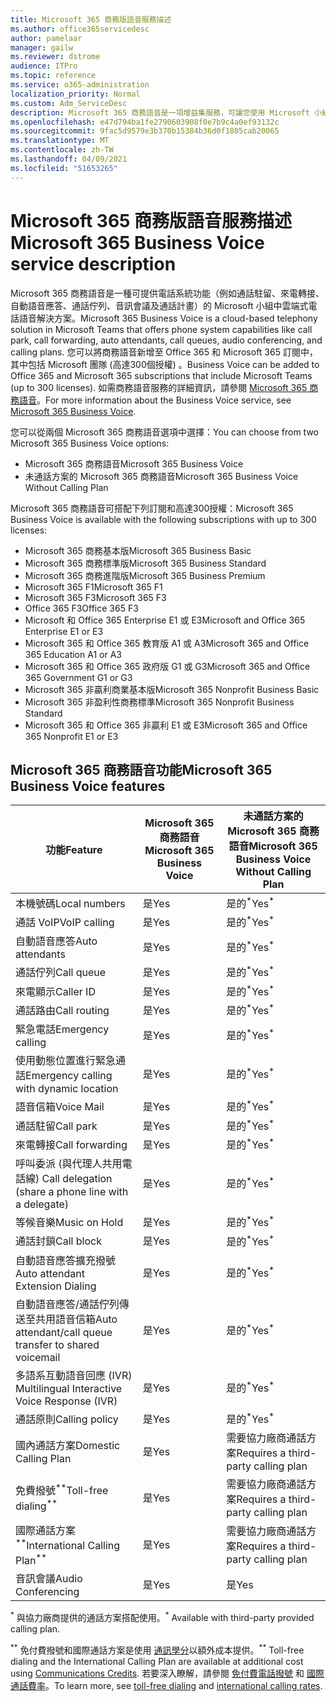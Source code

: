 ```yaml
---
title: Microsoft 365 商務版語音服務描述
ms.author: office365servicedesc
author: pamelaar
manager: gailw
ms.reviewer: dstrome
audience: ITPro
ms.topic: reference
ms.service: o365-administration
localization_priority: Normal
ms.custom: Adm_ServiceDesc
description: Microsoft 365 商務語音是一項增益集服務，可讓您使用 Microsoft 小組進行電話通話。 這會結合電話系統、國內通話方案、SMS 和音訊會議。
ms.openlocfilehash: e47d794ba1fe2790603908f0e7b9c4a0ef93132c
ms.sourcegitcommit: 9fac5d9579e3b370b15384b36d0f1805cab20065
ms.translationtype: MT
ms.contentlocale: zh-TW
ms.lasthandoff: 04/09/2021
ms.locfileid: "51653265"
---
```

# <a name="microsoft-365-business-voice-service-description"></a><span data-ttu-id="b633e-104">Microsoft 365 商務版語音服務描述</span><span class="sxs-lookup"><span data-stu-id="b633e-104">Microsoft 365 Business Voice service description</span></span>

<span data-ttu-id="b633e-105">Microsoft 365 商務語音是一種可提供電話系統功能（例如通話駐留、來電轉接、自動語音應答、通話佇列、音訊會議及通話計畫）的 Microsoft 小組中雲端式電話語音解決方案。</span><span class="sxs-lookup"><span data-stu-id="b633e-105">Microsoft 365 Business Voice is a cloud-based telephony solution in Microsoft Teams that offers phone system capabilities like call park, call forwarding, auto attendants, call queues, audio conferencing, and calling plans.</span></span> <span data-ttu-id="b633e-106">您可以將商務語音新增至 Office 365 和 Microsoft 365 訂閱中，其中包括 Microsoft 團隊 (高達300個授權) 。</span><span class="sxs-lookup"><span data-stu-id="b633e-106">Business Voice can be added to Office 365 and Microsoft 365 subscriptions that include Microsoft Teams (up to 300 licenses).</span></span> <span data-ttu-id="b633e-107">如需商務語音服務的詳細資訊，請參閱 [Microsoft 365 商務語音](/MicrosoftTeams/business-voice/whats-business-voice)。</span><span class="sxs-lookup"><span data-stu-id="b633e-107">For more information about the Business Voice service, see [Microsoft 365 Business Voice](/MicrosoftTeams/business-voice/whats-business-voice).</span></span>

<span data-ttu-id="b633e-108">您可以從兩個 Microsoft 365 商務語音選項中選擇：</span><span class="sxs-lookup"><span data-stu-id="b633e-108">You can choose from two Microsoft 365 Business Voice options:</span></span>

- <span data-ttu-id="b633e-109">Microsoft 365 商務語音</span><span class="sxs-lookup"><span data-stu-id="b633e-109">Microsoft 365 Business Voice</span></span>
- <span data-ttu-id="b633e-110">未通話方案的 Microsoft 365 商務語音</span><span class="sxs-lookup"><span data-stu-id="b633e-110">Microsoft 365 Business Voice Without Calling Plan</span></span>

<span data-ttu-id="b633e-111">Microsoft 365 商務語音可搭配下列訂閱和高達300授權：</span><span class="sxs-lookup"><span data-stu-id="b633e-111">Microsoft 365 Business Voice is available with the following subscriptions with up to 300 licenses:</span></span>

- <span data-ttu-id="b633e-112">Microsoft 365 商務基本版</span><span class="sxs-lookup"><span data-stu-id="b633e-112">Microsoft 365 Business Basic</span></span>
- <span data-ttu-id="b633e-113">Microsoft 365 商務標準版</span><span class="sxs-lookup"><span data-stu-id="b633e-113">Microsoft 365 Business Standard</span></span>
- <span data-ttu-id="b633e-114">Microsoft 365 商務進階版</span><span class="sxs-lookup"><span data-stu-id="b633e-114">Microsoft 365 Business Premium</span></span>
- <span data-ttu-id="b633e-115">Microsoft 365 F1</span><span class="sxs-lookup"><span data-stu-id="b633e-115">Microsoft 365 F1</span></span>
- <span data-ttu-id="b633e-116">Microsoft 365 F3</span><span class="sxs-lookup"><span data-stu-id="b633e-116">Microsoft 365 F3</span></span>
- <span data-ttu-id="b633e-117">Office 365 F3</span><span class="sxs-lookup"><span data-stu-id="b633e-117">Office 365 F3</span></span>
- <span data-ttu-id="b633e-118">Microsoft 和 Office 365 Enterprise E1 或 E3</span><span class="sxs-lookup"><span data-stu-id="b633e-118">Microsoft and Office 365 Enterprise E1 or E3</span></span>
- <span data-ttu-id="b633e-119">Microsoft 365 和 Office 365 教育版 A1 或 A3</span><span class="sxs-lookup"><span data-stu-id="b633e-119">Microsoft 365 and Office 365 Education A1 or A3</span></span>
- <span data-ttu-id="b633e-120">Microsoft 365 和 Office 365 政府版 G1 或 G3</span><span class="sxs-lookup"><span data-stu-id="b633e-120">Microsoft 365 and Office 365 Government G1 or G3</span></span>
- <span data-ttu-id="b633e-121">Microsoft 365 非贏利商業基本版</span><span class="sxs-lookup"><span data-stu-id="b633e-121">Microsoft 365 Nonprofit Business Basic</span></span>
- <span data-ttu-id="b633e-122">Microsoft 365 非盈利性商務標準</span><span class="sxs-lookup"><span data-stu-id="b633e-122">Microsoft 365 Nonprofit Business Standard</span></span>
- <span data-ttu-id="b633e-123">Microsoft 365 和 Office 365 非贏利 E1 或 E3</span><span class="sxs-lookup"><span data-stu-id="b633e-123">Microsoft 365 and Office 365 Nonprofit E1 or E3</span></span>

## <a name="microsoft-365-business-voice-features"></a><span data-ttu-id="b633e-124">Microsoft 365 商務語音功能</span><span class="sxs-lookup"><span data-stu-id="b633e-124">Microsoft 365 Business Voice features</span></span>

| <span data-ttu-id="b633e-125">功能</span><span class="sxs-lookup"><span data-stu-id="b633e-125">Feature</span></span> | <span data-ttu-id="b633e-126">Microsoft 365 商務語音</span><span class="sxs-lookup"><span data-stu-id="b633e-126">Microsoft 365 Business Voice</span></span> | <span data-ttu-id="b633e-127">未通話方案的 Microsoft 365 商務語音</span><span class="sxs-lookup"><span data-stu-id="b633e-127">Microsoft 365 Business Voice Without Calling Plan</span></span> |
|--------------------------------------------------------|------------------------------|---------------------------------------------------|
| <span data-ttu-id="b633e-128">本機號碼</span><span class="sxs-lookup"><span data-stu-id="b633e-128">Local numbers</span></span> | <span data-ttu-id="b633e-129">是</span><span class="sxs-lookup"><span data-stu-id="b633e-129">Yes</span></span> | <span data-ttu-id="b633e-130">是的<sup>\*</sup></span><span class="sxs-lookup"><span data-stu-id="b633e-130">Yes<sup>\*</sup></span></span> |
| <span data-ttu-id="b633e-131">通話 VoIP</span><span class="sxs-lookup"><span data-stu-id="b633e-131">VoIP calling</span></span> | <span data-ttu-id="b633e-132">是</span><span class="sxs-lookup"><span data-stu-id="b633e-132">Yes</span></span> | <span data-ttu-id="b633e-133">是的<sup>\*</sup></span><span class="sxs-lookup"><span data-stu-id="b633e-133">Yes<sup>\*</sup></span></span> |
| <span data-ttu-id="b633e-134">自動語音應答</span><span class="sxs-lookup"><span data-stu-id="b633e-134">Auto attendants</span></span> | <span data-ttu-id="b633e-135">是</span><span class="sxs-lookup"><span data-stu-id="b633e-135">Yes</span></span> | <span data-ttu-id="b633e-136">是的<sup>\*</sup></span><span class="sxs-lookup"><span data-stu-id="b633e-136">Yes<sup>\*</sup></span></span> |
| <span data-ttu-id="b633e-137">通話佇列</span><span class="sxs-lookup"><span data-stu-id="b633e-137">Call queue</span></span> | <span data-ttu-id="b633e-138">是</span><span class="sxs-lookup"><span data-stu-id="b633e-138">Yes</span></span> | <span data-ttu-id="b633e-139">是的<sup>\*</sup></span><span class="sxs-lookup"><span data-stu-id="b633e-139">Yes<sup>\*</sup></span></span> |
| <span data-ttu-id="b633e-140">來電顯示</span><span class="sxs-lookup"><span data-stu-id="b633e-140">Caller ID</span></span> | <span data-ttu-id="b633e-141">是</span><span class="sxs-lookup"><span data-stu-id="b633e-141">Yes</span></span> | <span data-ttu-id="b633e-142">是的<sup>\*</sup></span><span class="sxs-lookup"><span data-stu-id="b633e-142">Yes<sup>\*</sup></span></span> |
| <span data-ttu-id="b633e-143">通話路由</span><span class="sxs-lookup"><span data-stu-id="b633e-143">Call routing</span></span> | <span data-ttu-id="b633e-144">是</span><span class="sxs-lookup"><span data-stu-id="b633e-144">Yes</span></span> | <span data-ttu-id="b633e-145">是的<sup>\*</sup></span><span class="sxs-lookup"><span data-stu-id="b633e-145">Yes<sup>\*</sup></span></span> |
| <span data-ttu-id="b633e-146">緊急電話</span><span class="sxs-lookup"><span data-stu-id="b633e-146">Emergency calling</span></span> | <span data-ttu-id="b633e-147">是</span><span class="sxs-lookup"><span data-stu-id="b633e-147">Yes</span></span> | <span data-ttu-id="b633e-148">是的<sup>\*</sup></span><span class="sxs-lookup"><span data-stu-id="b633e-148">Yes<sup>\*</sup></span></span> |
| <span data-ttu-id="b633e-149">使用動態位置進行緊急通話</span><span class="sxs-lookup"><span data-stu-id="b633e-149">Emergency calling with dynamic location</span></span> | <span data-ttu-id="b633e-150">是</span><span class="sxs-lookup"><span data-stu-id="b633e-150">Yes</span></span> | <span data-ttu-id="b633e-151">是的<sup>\*</sup></span><span class="sxs-lookup"><span data-stu-id="b633e-151">Yes<sup>\*</sup></span></span> |
| <span data-ttu-id="b633e-152">語音信箱</span><span class="sxs-lookup"><span data-stu-id="b633e-152">Voice Mail</span></span> | <span data-ttu-id="b633e-153">是</span><span class="sxs-lookup"><span data-stu-id="b633e-153">Yes</span></span> | <span data-ttu-id="b633e-154">是的<sup>\*</sup></span><span class="sxs-lookup"><span data-stu-id="b633e-154">Yes<sup>\*</sup></span></span> |
| <span data-ttu-id="b633e-155">通話駐留</span><span class="sxs-lookup"><span data-stu-id="b633e-155">Call park</span></span> | <span data-ttu-id="b633e-156">是</span><span class="sxs-lookup"><span data-stu-id="b633e-156">Yes</span></span> | <span data-ttu-id="b633e-157">是的<sup>\*</sup></span><span class="sxs-lookup"><span data-stu-id="b633e-157">Yes<sup>\*</sup></span></span> |
| <span data-ttu-id="b633e-158">來電轉接</span><span class="sxs-lookup"><span data-stu-id="b633e-158">Call forwarding</span></span> | <span data-ttu-id="b633e-159">是</span><span class="sxs-lookup"><span data-stu-id="b633e-159">Yes</span></span> | <span data-ttu-id="b633e-160">是的<sup>\*</sup></span><span class="sxs-lookup"><span data-stu-id="b633e-160">Yes<sup>\*</sup></span></span> |
| <span data-ttu-id="b633e-161">呼叫委派 (與代理人共用電話線) </span><span class="sxs-lookup"><span data-stu-id="b633e-161">Call delegation (share a phone line with a delegate)</span></span> | <span data-ttu-id="b633e-162">是</span><span class="sxs-lookup"><span data-stu-id="b633e-162">Yes</span></span> | <span data-ttu-id="b633e-163">是的<sup>\*</sup></span><span class="sxs-lookup"><span data-stu-id="b633e-163">Yes<sup>\*</sup></span></span> |
| <span data-ttu-id="b633e-164">等候音樂</span><span class="sxs-lookup"><span data-stu-id="b633e-164">Music on Hold</span></span> | <span data-ttu-id="b633e-165">是</span><span class="sxs-lookup"><span data-stu-id="b633e-165">Yes</span></span> | <span data-ttu-id="b633e-166">是的<sup>\*</sup></span><span class="sxs-lookup"><span data-stu-id="b633e-166">Yes<sup>\*</sup></span></span> |
| <span data-ttu-id="b633e-167">通話封鎖</span><span class="sxs-lookup"><span data-stu-id="b633e-167">Call block</span></span> | <span data-ttu-id="b633e-168">是</span><span class="sxs-lookup"><span data-stu-id="b633e-168">Yes</span></span> | <span data-ttu-id="b633e-169">是的<sup>\*</sup></span><span class="sxs-lookup"><span data-stu-id="b633e-169">Yes<sup>\*</sup></span></span> |
| <span data-ttu-id="b633e-170">自動語音應答擴充撥號</span><span class="sxs-lookup"><span data-stu-id="b633e-170">Auto attendant Extension Dialing</span></span> | <span data-ttu-id="b633e-171">是</span><span class="sxs-lookup"><span data-stu-id="b633e-171">Yes</span></span> | <span data-ttu-id="b633e-172">是的<sup>\*</sup></span><span class="sxs-lookup"><span data-stu-id="b633e-172">Yes<sup>\*</sup></span></span> |
| <span data-ttu-id="b633e-173">自動語音應答/通話佇列傳送至共用語音信箱</span><span class="sxs-lookup"><span data-stu-id="b633e-173">Auto attendant/call queue transfer to shared voicemail</span></span> | <span data-ttu-id="b633e-174">是</span><span class="sxs-lookup"><span data-stu-id="b633e-174">Yes</span></span> | <span data-ttu-id="b633e-175">是的<sup>\*</sup></span><span class="sxs-lookup"><span data-stu-id="b633e-175">Yes<sup>\*</sup></span></span> |
| <span data-ttu-id="b633e-176">多語系互動語音回應 (IVR) </span><span class="sxs-lookup"><span data-stu-id="b633e-176">Multilingual Interactive Voice Response (IVR)</span></span> | <span data-ttu-id="b633e-177">是</span><span class="sxs-lookup"><span data-stu-id="b633e-177">Yes</span></span> | <span data-ttu-id="b633e-178">是的<sup>\*</sup></span><span class="sxs-lookup"><span data-stu-id="b633e-178">Yes<sup>\*</sup></span></span> |
| <span data-ttu-id="b633e-179">通話原則</span><span class="sxs-lookup"><span data-stu-id="b633e-179">Calling policy</span></span> | <span data-ttu-id="b633e-180">是</span><span class="sxs-lookup"><span data-stu-id="b633e-180">Yes</span></span> | <span data-ttu-id="b633e-181">是的<sup>\*</sup></span><span class="sxs-lookup"><span data-stu-id="b633e-181">Yes<sup>\*</sup></span></span> |
| <span data-ttu-id="b633e-182">國內通話方案</span><span class="sxs-lookup"><span data-stu-id="b633e-182">Domestic Calling Plan</span></span> | <span data-ttu-id="b633e-183">是</span><span class="sxs-lookup"><span data-stu-id="b633e-183">Yes</span></span> | <span data-ttu-id="b633e-184">需要協力廠商通話方案</span><span class="sxs-lookup"><span data-stu-id="b633e-184">Requires a third-party calling plan</span></span> |
| <span data-ttu-id="b633e-185">免費撥號<sup>\*\*</sup></span><span class="sxs-lookup"><span data-stu-id="b633e-185">Toll-free dialing<sup>\*\*</sup></span></span> | <span data-ttu-id="b633e-186">是</span><span class="sxs-lookup"><span data-stu-id="b633e-186">Yes</span></span> | <span data-ttu-id="b633e-187">需要協力廠商通話方案</span><span class="sxs-lookup"><span data-stu-id="b633e-187">Requires a third-party calling plan</span></span> |
| <span data-ttu-id="b633e-188">國際通話方案<sup>\*\*</sup></span><span class="sxs-lookup"><span data-stu-id="b633e-188">International Calling Plan<sup>\*\*</sup></span></span> | <span data-ttu-id="b633e-189">是</span><span class="sxs-lookup"><span data-stu-id="b633e-189">Yes</span></span> | <span data-ttu-id="b633e-190">需要協力廠商通話方案</span><span class="sxs-lookup"><span data-stu-id="b633e-190">Requires a third-party calling plan</span></span> |
| <span data-ttu-id="b633e-191">音訊會議</span><span class="sxs-lookup"><span data-stu-id="b633e-191">Audio Conferencing</span></span> | <span data-ttu-id="b633e-192">是</span><span class="sxs-lookup"><span data-stu-id="b633e-192">Yes</span></span> | <span data-ttu-id="b633e-193">是</span><span class="sxs-lookup"><span data-stu-id="b633e-193">Yes</span></span> |

<span data-ttu-id="b633e-194"><sup>\*</sup> 與協力廠商提供的通話方案搭配使用。</span><span class="sxs-lookup"><span data-stu-id="b633e-194"><sup>\*</sup> Available with third-party provided calling plan.</span></span>

<span data-ttu-id="b633e-195"><sup>\*\*</sup> 免付費撥號和國際通話方案是使用 [通訊學分](/microsoftteams/what-are-communications-credits)以額外成本提供。</span><span class="sxs-lookup"><span data-stu-id="b633e-195"><sup>\*\*</sup> Toll-free dialing and the International Calling Plan are available at additional cost using [Communications Credits](/microsoftteams/what-are-communications-credits).</span></span> <span data-ttu-id="b633e-196">若要深入瞭解，請參閱 [免付費電話撥號](/microsoftteams/toll-free-dialing-limitations-and-restrictions) 和 [國際通話費率](https://www.microsoft.com/microsoft-365/microsoft-teams/voice-calling?rtc=1#ow-download-rates)。</span><span class="sxs-lookup"><span data-stu-id="b633e-196">To learn more, see [toll-free dialing](/microsoftteams/toll-free-dialing-limitations-and-restrictions) and [international calling rates](https://www.microsoft.com/microsoft-365/microsoft-teams/voice-calling?rtc=1#ow-download-rates).</span></span>